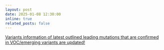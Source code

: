 ```yaml
---
layout: post
date: 2025-01-08 12:30:00
inline: true
related_posts: false
---
```


<a href="{{ '/Updates/' | relative_url }}" style="color: inherit;">Variants information of latest outlined leading mutations that are confirmed in VOC/emerging variants are updated!</a>

